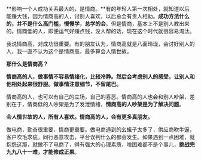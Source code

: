 **影响一个人成功关系最大的，是情商。**有的年轻人第一次相处，就知道以后能赚大钱，因为情商高的人，讨别人喜欢，以后总会有贵人相助。**成功方法什么的，并不是什么高门槛，慢慢学，总学的会**。但是情商，基本上不是别人教出来的。情商低的人，即便运气好赚点钱，没人帮的话，现在这个时代就很容易淘汰。

我说情商高，对成功很重要。有的朋友认为，情商高就是八面玲珑，会讨好别人的人，我一直不认为这个是情商高，最多算会人情世故。

**那什么是情商高？**

**情商高的人，做事情不容易情绪化，比较冷静。然后会考虑别人的感受，让别人和他相处起来很舒服。做事情注意细节，不留尾巴。**

情商高的人，也可以有自己的立场，自己的喜恶。情商高的人也会和别人吵架，差别在于，情商低的人吵架是为了发泄情绪，**情商高的人吵架是为了解决问题**。

**会人情世故的人，所有人喜欢。情商高的人，会有更多真朋友。**

做电商，勤奋很重要，情商更重要。做电商遇到的幺蛾子太多了，供应商吹牛逼，客户吹毛求疵，同行恶意攻击，平台误判什么的都会发生。如果遇到一点困难，就抱怨这那，就做不了电商了，得有强大的心理素质，啥困难都不是个事儿，**挑战完九九八十一难，才能修成正果**。